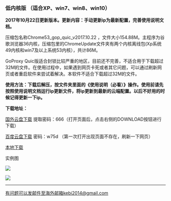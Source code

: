 ### 低内核版 （适合XP、win7、win8、win10）

**2017年10月22日更新版本。更新内容：手动更新ip为最新配置，完善使用说明文档。**

压缩包名称Chrome53_gop_quic_v2017.10.22 ，文件大小154.88M。主程序为谷歌浏览器36内核，压缩包里的ChromeUpdate文件夹有两个内核离线包(Xp系统49内核和win7及以上系统53内核），共计86M。

GoProxy Quic版适合封锁比较严重的地区，目前还不完善，不适合用于下载超过32M的文件。在使用过程中，如果遇到网页卡死或者其它问题，可以通过刷新网页或者重启软件来尝试着解决。本软件不适合下载超过32M的文件。

**使用方法：下载后解压，按文件夹里面的《使用说明（必看）》操作。使用前请先按照使用说明文档运行ip更新文件，将ip更新到最新的云端配置。以后不好用的时候记得更新一下ip。**

**下载地址：**

[国外云盘下载](https://nofile.io/f/tRR5qebO8jh/Chrome53_gop_quic_v2017.10.22.7z) 提取密码：666（打开页面后，点击右侧的DOWNLOAD按钮进行下载）

[百度云盘下载](https://pan.baidu.com/s/1o76R2Jo) 密码：w75d （第一次打开出现页面不存在，刷新一下网页）

[本地下载](http://45.32.141.248:8000/f/0f79fb250a/?raw=1)

实例图

![](https://raw.githubusercontent.com/Alvin9999/pac2/master/softimag/53chromega001.png)


![](https://raw.githubusercontent.com/Alvin9999/pac2/master/GOP1.png)

***

有问题可以发邮件至海外邮箱kebi2014@gmail.com